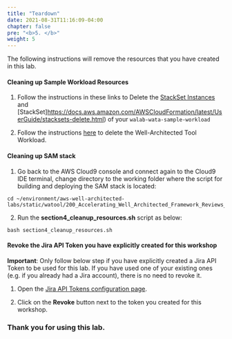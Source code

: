 ```yaml
---
title: "Teardown"
date: 2021-08-31T11:16:09-04:00
chapter: false
pre: "<b>5. </b>"
weight: 5
---
```


The following instructions will remove the resources that you have created in this lab.

#### Cleaning up Sample Workload Resources

1. Follow the instructions in these links to Delete the [StackSet Instances](https://docs.aws.amazon.com/AWSCloudFormation/latest/UserGuide/stackinstances-delete.html) and [StackSet]https://docs.aws.amazon.com/AWSCloudFormation/latest/UserGuide/stacksets-delete.html) of your `walab-wata-sample-workload`

2. Follow the instructions [here](https://docs.aws.amazon.com/wellarchitected/latest/userguide/workloads-delete.html) to delete the Well-Architected Tool Workload.

#### Cleaning up SAM stack

1. Go back to the AWS Cloud9 console and connect again to the Cloud9 IDE terminal, change directory to the working folder where the script for building and deploying the SAM stack is located:

```
cd ~/environment/aws-well-architected-labs/static/watool/200_Accelerating_Well_Architected_Framework_Reviews_using_integrated_AWS_Trusted_Advisor_insights/Code/scripts/
```

2. Run the **section4_cleanup_resources.sh** script as below:

```
bash section4_cleanup_resources.sh
```

#### Revoke the Jira API Token you have explicitly created for this workshop

**Important**: Only follow below step if you have explicitly created a Jira API Token to be used for this lab. If you have used one of your existing ones (e.g. if you already had a Jira account), there is no need to revoke it.

1. Open the [Jira API Tokens configuration page](https://id.atlassian.com/manage-profile/security/api-tokens).

2. Click on the **Revoke** button next to the token you created for this workshop.


### Thank you for using this lab.
